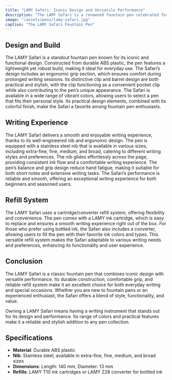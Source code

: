 ```yaml
---
title: "LAMY Safari: Iconic Design and Versatile Performance"
description: "The LAMY Safari is a renowned fountain pen celebrated for its distinctive design, reliable performance, and affordability. Its ergonomic features and variety of colors make it a popular choice for both new and experienced fountain pen users."
image: "/assets/pens/lamy-safari.jpg"
caption: "The LAMY Safari Fountain Pen"
---
```


## Design and Build

The LAMY Safari is a standout fountain pen known for its iconic and functional design. Constructed from durable ABS plastic, the pen features a lightweight yet robust build, making it ideal for everyday use. The Safari’s design includes an ergonomic grip section, which ensures comfort during prolonged writing sessions. Its distinctive clip and barrel design are both practical and stylish, with the clip functioning as a convenient pocket clip while also contributing to the pen’s unique appearance. The Safari is available in a wide range of vibrant colors, allowing users to select a pen that fits their personal style. Its practical design elements, combined with its colorful finish, make the Safari a favorite among fountain pen enthusiasts.

## Writing Experience

The LAMY Safari delivers a smooth and enjoyable writing experience, thanks to its well-engineered nib and ergonomic design. The pen is equipped with a stainless steel nib that is available in various sizes, including extra-fine, fine, medium, and broad, catering to different writing styles and preferences. The nib glides effortlessly across the page, providing consistent ink flow and a comfortable writing experience. The pen’s balance and grip design reduce hand fatigue, making it suitable for both short notes and extensive writing tasks. The Safari’s performance is reliable and smooth, offering an exceptional writing experience for both beginners and seasoned users.

## Refill System

The LAMY Safari uses a cartridge/converter refill system, offering flexibility and convenience. The pen comes with a LAMY ink cartridge, which is easy to replace and ensures a smooth writing experience right out of the box. For those who prefer using bottled ink, the Safari also includes a converter, allowing users to fill the pen with their favorite ink colors and types. This versatile refill system makes the Safari adaptable to various writing needs and preferences, enhancing its functionality and user experience.

## Conclusion

The LAMY Safari is a classic fountain pen that combines iconic design with versatile performance. Its durable construction, comfortable grip, and reliable refill system make it an excellent choice for both everyday writing and special occasions. Whether you are new to fountain pens or an experienced enthusiast, the Safari offers a blend of style, functionality, and value.

Owning a LAMY Safari means having a writing instrument that stands out for its design and performance. Its range of colors and practical features make it a reliable and stylish addition to any pen collection.

## Specifications

- **Material**: Durable ABS plastic
- **Nib**: Stainless steel, available in extra-fine, fine, medium, and broad sizes
- **Dimensions**: Length: 140 mm, Diameter: 13 mm
- **Refills**: LAMY T10 ink cartridges or LAMY Z28 converter for bottled ink
